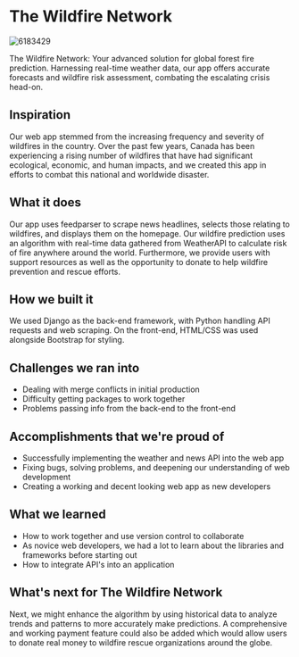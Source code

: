 # The Wildfire Network

![6183429](https://github.com/wang-owen/TheWildfireNetwork/assets/69203168/22a007d6-d469-4b7c-bbc2-75e4c484e0f6)

The Wildfire Network: Your advanced solution for global forest fire prediction. Harnessing real-time weather data, our app offers accurate forecasts and wildfire risk assessment, combating the escalating crisis head-on.

## Inspiration
Our web app stemmed from the increasing frequency and severity of wildfires in the country. Over the past few years, Canada has been experiencing a rising number of wildfires that have had significant ecological, economic, and human impacts, and we created this app in efforts to combat this national and worldwide disaster.

## What it does
Our app uses feedparser to scrape news headlines, selects those relating to wildfires, and displays them on the homepage. Our wildfire prediction uses an algorithm with real-time data gathered from WeatherAPI to calculate risk of fire anywhere around the world. Furthermore, we provide users with support resources as well as the opportunity to donate to help wildfire prevention and rescue efforts.

## How we built it
We used Django as the back-end framework, with Python handling API requests and web scraping. On the front-end, HTML/CSS was used alongside Bootstrap for styling.

## Challenges we ran into
- Dealing with merge conflicts in initial production
- Difficulty getting packages to work together
- Problems passing info from the back-end to the front-end

## Accomplishments that we're proud of
- Successfully implementing the weather and news API into the web app
- Fixing bugs, solving problems, and deepening our understanding of web development
- Creating a working and decent looking web app as new developers

## What we learned
- How to work together and use version control to collaborate
- As novice web developers, we had a lot to learn about the libraries and frameworks before starting out
- How to integrate API's into an application

## What's next for The Wildfire Network
Next, we might enhance the algorithm by using historical data to analyze trends and patterns to more accurately make predictions. A comprehensive and working payment feature could also be added which would allow users to donate real money to wildfire rescue organizations around the globe.

